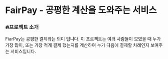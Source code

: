 # FairPay - 공평한 계산을 도와주는 서비스

### 🔥프로젝트 소개
FiarPay는 공평한 결제라는 의미 입니다. 이 프로젝트는 여러 사람들이 모였을 때 누가 가장 많이, 또는 가장 적게 결제 했는지를 계산하여 누가 다음에 결제할 차례인지 보여주는 서비스입니다.
